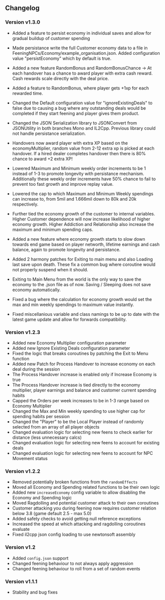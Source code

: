 ## Changelog
### Version v1.3.0
- Added a feature to persist economy in individual saves and allow for gradual buildup of customer spending
- Made persistance write the full Customer economy data to a file in FeeningNPCs/Economy/example_organisation.json. Added configuration value "persistEconomy" which by default is true.
- Added a new feature RandomBonus and RandomBonusChance -> At each handover has a chance to award player with extra cash reward. Cash rewards scale directly with the deal price.
- Added a feature to RandomBonus, where player gets +1xp for each rewarded time.
- Changed the Default configuration value for "ignoreExistingDeals" to false due to causing a bug where any outstanding deals would be completed if they start feening and player gives them product.
- Changed the JSON Serialization library to JSONConvert from JSONUtility in both branches Mono and IL2Cpp. Previous library could not handle persistance serialization.
- Handovers now award player with extra XP based on the economyMultiplier, random value from 2-12 extra xp is picked at each handover. If a hired dealer completes handover then there is 80% chance to award +2 extra XP!

- Lowered Maximum and Minimum weekly order increments to be 1 instead of 1-3 to promote longevity with persistance mechanism. Additionally these weekly order increments have 50% chance to fail to prevent too fast growth and improve replay value.
- Lowered the cap to which Maximum and Minimum Weekly spendings can increase to, from 5mil and 1.666mil down to 80k and 20k respectively.
- Further tied the economy growth of the customer to internal variables. Higher Customer dependence will now increase likelihood of higher economy growth. Higher Addiction and Relationship also increase the maximum and minimum spending caps.
- Added a new feature where economy growth starts to slow down towards end game based on player networth, lifetime earnings and cash balance, again to promote longevity and persistance.

- Added 2 harmony patches for Exiting to main menu and also Loading last save upon death. These fix a common bug where coroutine would not properly suspend when it should.
- Exiting to Main Menu from the world is the only way to save the economy to the .json file as of now. Saving / Sleeping does not save economy automatically.

- Fixed a bug where the calculation for economy growth would set the max and min weekly spendings to maximum value instantly.
- Fixed miscellanious variable and class namings to be up to date with the latest game update and allow for forwards compatibility.

### Version v1.2.3
- Added new Economy Multiplier configuration parameter
- Added new Ignore Existing Deals configuration parameter
- Fixed the logic that breaks coroutines by patching the Exit to Menu function
- Added new Patch for Process Handover to increase economy on each deal during the session
- The Process Handover increase is enabled only if Increase Economy is true
- The Process Handover increase is tied directly to the economy multiplier, player earnings and balance and customer current spending habits
- Capped the Orders per week increases to be in 1-3 range based on Economy Multiplier
- Changed the Max and Min weekly spending to use higher cap for spending habits per session
- Changed the "Player" to be the Local Player instead of randomly selected from an array of all player objects
- Changed evaluation logic for selecting new feens to check earlier for distance (less unnecessary calcs)
- Changed evaluation logic for selecting new feens to account for existing deals
- Changed evaluation logic for selecting new feens to account for NPC Movement status

### Version v1.2.2
- Removed potentially broken functions from the `randomEffects`
- Moved all Economy and Spending related functions to be their own logic
- Added new `increaseEconomy` config variable to allow disabling the Economy and Spending logic
- Moved Ragdolling and potential customer attack to their own coroutines
- Customer attacking you during feening now requires customer relation below 3.8 (game default 2.5 - max 5.0)
- Added safety checks to avoid getting null reference exceptions
- Increased the speed at which attacking and ragdolling coroutines evaluate
- Fixed il2cpp json config loading to use newtonsoft assembly

### Version v1.2
- Added `config.json` support
- Changed feening behaviour to not always apply aggression
- Changed feening behaviour to roll from a set of random events

### Version v1.1.1
- Stability and bug fixes